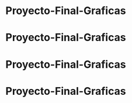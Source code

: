 # Proyecto-Final-Graficas
# Proyecto-Final-Graficas
# Proyecto-Final-Graficas
# Proyecto-Final-Graficas
